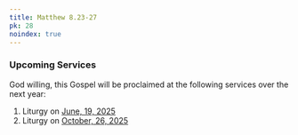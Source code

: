 ```yaml
---
title: Matthew 8.23-27
pk: 28
noindex: true
---
```


### Upcoming Services

God willing, this Gospel will be proclaimed at the following services over the next year:


1. Liturgy on [June, 19, 2025](https://orthocal.info/readings/gregorian/2025/06/19/)
1. Liturgy on [October, 26, 2025](https://orthocal.info/readings/gregorian/2025/10/26/)
